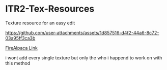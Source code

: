 # ITR2-Tex-Resources
Texture resource for an easy edit


https://github.com/user-attachments/assets/1d857516-d4f2-44a6-8c72-03a95ff3ca3b

[FireAlpaca Link](https://firealpaca.com/download/)


i wont add every single texture but only the who i happend to work on with this method
